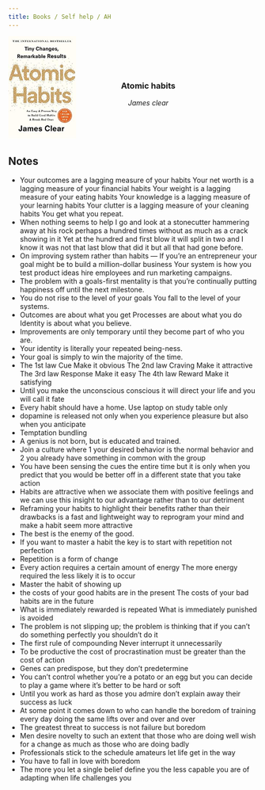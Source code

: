 ```yaml
---
title: Books / Self help / AH
---
```

<div class="container" style="display: flex; align-items: center;">
  <div> 
    <img src="/_assets/images/books/james-clear-atomic-habits.jpg" 
         alt="Atomic habits"
         height="60%"
         width="60%"/>
  </div>
  <div style="text-align: center">
    <span>
        <h3>Atomic habits</h3>
        <span><i>James clear</i></span>
    </span>
  </div>
</div>

## Notes
- Your outcomes are a lagging measure of your habits Your net worth is a lagging measure of your financial habits Your weight is a lagging measure of your eating habits Your knowledge is a lagging measure of your learning habits Your clutter is a lagging measure of your cleaning habits You get what you repeat.
- When nothing seems to help I go and look at a stonecutter hammering away at his rock perhaps a hundred times without as much as a crack showing in it Yet at the hundred and first blow it will split in two and I know it was not that last blow that did it but all that had gone before.
- On improving system rather than habits — If you’re an entrepreneur your goal might be to build a million-dollar business Your system is how you test product ideas hire employees and run marketing campaigns.
- The problem with a goals-first mentality is that you’re continually putting happiness off until the next milestone.
- You do not rise to the level of your goals You fall to the level of your systems.
- Outcomes are about what you get Processes are about what you do Identity is about what you believe.
- Improvements are only temporary until they become part of who you are.
- Your identity is literally your repeated being-ness.
- Your goal is simply to win the majority of the time.
- The 1st law Cue Make it obvious The 2nd law Craving Make it attractive The 3rd law Response Make it easy The 4th law Reward Make it satisfying
- Until you make the unconscious conscious it will direct your life and you will call it fate
- Every habit should have a home. Use laptop on study table only
- dopamine is released not only when you experience pleasure but also when you anticipate
- Temptation bundling
- A genius is not born, but is educated and trained.
- Join a culture where 1 your desired behavior is the normal behavior and 2 you already have something in common with the group
- You have been sensing the cues the entire time but it is only when you predict that you would be better off in a different state that you take action
- Habits are attractive when we associate them with positive feelings and we can use this insight to our advantage rather than to our detriment
- Reframing your habits to highlight their benefits rather than their drawbacks is a fast and lightweight way to reprogram your mind and make a habit seem more attractive
- The best is the enemy of the good.
- If you want to master a habit the key is to start with repetition not perfection
- Repetition is a form of change
- Every action requires a certain amount of energy The more energy required the less likely it is to occur
- Master the habit of showing up
- the costs of your good habits are in the present The costs of your bad habits are in the future
- What is immediately rewarded is repeated What is immediately punished is avoided
- The problem is not slipping up; the problem is thinking that if you can’t do something perfectly you shouldn’t do it
- The first rule of compounding Never interrupt it unnecessarily
- To be productive the cost of procrastination must be greater than the cost of action
- Genes can predispose, but they don’t predetermine
- You can’t control whether you’re a potato or an egg but you can decide to play a game where it’s better to be hard or soft
- Until you work as hard as those you admire don’t explain away their success as luck
- At some point it comes down to who can handle the boredom of training every day doing the same lifts over and over and over
- The greatest threat to success is not failure but boredom
- Men desire novelty to such an extent that those who are doing well wish for a change as much as those who are doing badly
- Professionals stick to the schedule amateurs let life get in the way
- You have to fall in love with boredom
- The more you let a single belief define you the less capable you are of adapting when life challenges you

